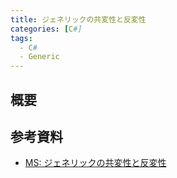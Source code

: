 ```yaml
---
title: ジェネリックの共変性と反変性
categories: [C#]
tags:
  - C#
  - Generic
---
```


## 概要


## 参考資料
- [MS: ジェネリックの共変性と反変性](https://learn.microsoft.com/ja-jp/dotnet/standard/generics/covariance-and-contravariance)